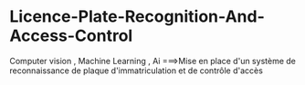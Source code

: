 # Licence-Plate-Recognition-And-Access-Control
Computer vision , Machine Learning , Ai ===>Mise en place d'un système de reconnaissance de plaque d'immatriculation et de contrôle d'accès
